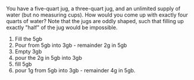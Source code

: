 You have a five-quart jug, a three-quart jug, and an unlimited supply of water (but no measuring cups).
How would you come up with exactly four quarts of water?
Note that the jugs are oddly shaped, such that filling up exactly "half" of the jug would be impossible.

1. Fill the 5gb
2. Pour from 5gb into 3gb - remainder 2g in 5gb
3. Empty 3gb
4. pour the 2g in 5gb into 3gb
5. fill 5gb
6. pour 1g from 5gb into 3gb - remainder 4g in 5gb.
